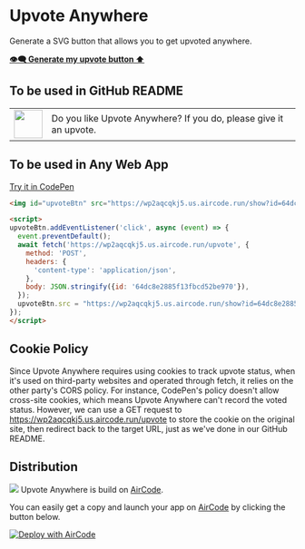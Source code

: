 # Upvote Anywhere

Generate a SVG button that allows you to get upvoted anywhere.

**[👁️‍🗨️ Generate my upvote button ⬆️](https://wp2aqcqkj5.us.aircode.run/create)**

## To be used in GitHub README

<table>
  <tr>
    <td valign="center"><a href="https://wp2aqcqkj5.us.aircode.run/upvote?id=64dc3a330fa968996d352dbd&redirect=https://github.com/akira-cn/upvote-anywhere"><img src="https://wp2aqcqkj5.us.aircode.run/show?id=64dc3a330fa968996d352dbd&noborder=1" width="50px"></a> </td><td>Do you like Upvote Anywhere? If you do, please give it an upvote. </td>
  </tr>
</table>

## To be used in Any Web App

[Try it in CodePen](https://codepen.io/akira-cn-the-selector/pen/XWorRbL)

```html
<img id="upvoteBtn" src="https://wp2aqcqkj5.us.aircode.run/show?id=64dc8e2885f13fbcd52be970" width="35" style="vertical-align: bottom;cursor:pointer;"> Do you like Upvote Anywhere? If you do, please give it an upvote.

<script>
upvoteBtn.addEventListener('click', async (event) => {
  event.preventDefault();
  await fetch('https://wp2aqcqkj5.us.aircode.run/upvote', {
    method: 'POST',
    headers: {
      'content-type': 'application/json',
    },
    body: JSON.stringify({id: '64dc8e2885f13fbcd52be970'}),
  });
  upvoteBtn.src = "https://wp2aqcqkj5.us.aircode.run/show?id=64dc8e2885f13fbcd52be970&t=" + Date.now();
});
</script>
```

## Cookie Policy

Since Upvote Anywhere requires using cookies to track upvote status, when it's used on third-party websites and operated through fetch, it relies on the other party's CORS policy. For instance, CodePen's policy doesn't allow cross-site cookies, which means Upvote Anywhere can't record the voted status. However, we can use a GET request to https://wp2aqcqkj5.us.aircode.run/upvote to store the cookie on the original site, then redirect back to the target URL, just as we've done in our GitHub README.

## Distribution

<img src="https://aircode.io/dashboard-assets/logo_icon_dark.57e92d77.svg"> Upvote Anywhere is build on [AirCode](https://aircode.io/).

You can easily get a copy and launch your app on [AirCode](https://aircode.io/) by clicking the button below.

[![Deploy with AirCode](https://aircode.io/aircode-deploy-button.svg)](https://aircode.io/dashboard?owner=akira-cn&repo=upvote-anywhere&branch=main&path=&appname=upvote)
